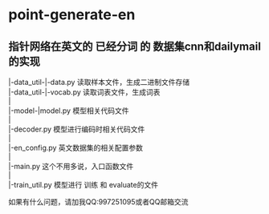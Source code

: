 # point-generate-en

## 指针网络在英文的 已经分词 的 数据集cnn和dailymail的实现


|-data_util-|-data.py 读取样本文件，生成二进制文件存储</br>
|-data_util-|-vocab.py 读取词表文件，生成词表</br> 
|</br>
|-model-|model.py  模型相关代码文件</br>
|</br>
|-decoder.py  模型进行编码时相关代码文件</br>
|</br>
|-en_config.py  英文数据集的相关配置参数</br>
|</br>
|-main.py   这个不用多说，入口函数文件</br>
|</br>
|-train_util.py  模型进行 训练 和 evaluate的文件</br>


如果有什么问题，请加我QQ:997251095或者QQ邮箱交流  